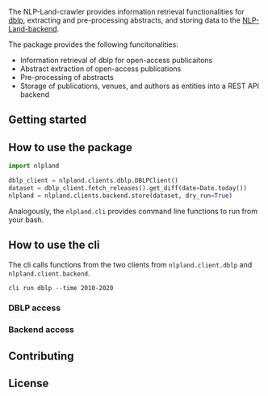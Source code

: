 The NLP-Land-crawler provides information retrieval functionalities for [dblp](https://dblp.org/), extracting and pre-processing abstracts, and storing data to the [NLP-Land-backend](https://github.com/ag-gipp/NLP-Land-backend).

The package provides the following funcitonalities:

- Information retrieval of dblp for open-access publicaitons
- Abstract extraction of open-access publications
- Pre-processing of abstracts
- Storage of publications, venues, and authors as entities into a REST API backend

## Getting started

## How to use the package

```python
import nlpland

dblp_client = nlpland.clients.dblp.DBLPClient()
dataset = dblp_client.fetch_releases().get_diff(date=Date.today())
nlpland = nlpland.clients.backend.store(dataset, dry_run=True)
```

Analogously, the `nlpland.cli` provides command line functions to run from your bash.

## How to use the cli

The cli calls functions from the two clients from `nlpland.client.dblp` and `nlpland.client.backend`.

```console
cli run dblp --time 2010-2020
```

### DBLP access

### Backend access

## Contributing

## License
